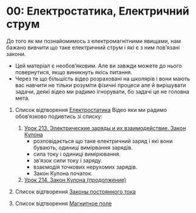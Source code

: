 # 00: Електростатика, Електричний струм

До того як ми познайомимось з електромагнітними явищами, нам бажано вивчити що таке електричний струм і які є з ним повʼязані закони. 

- Цей матеріал є необовʼяковим. Але ви завжди можете до нього повернутися, якщо виникнуть якісь питання.
- Через те що більшість відео розраховані на школярів і вони мають вас навчити не тільки розуміти фізичні процеси але й вирішувати задачи, деякі відео ми радимо ігнорувати, бо задачі це не головна мета.

1. Список відтворення [Електростатика](https://www.youtube.com/watch?v=MNIpF7BZEuI&list=PLYLAAGsAQhw8Jtndre2W-4cZCnZTfuqc4)
    Відео яки ми радимо обовʼязково подивтись зі списку:
    1. [Урок 213. Электрические заряды и их взаимодействие. Закон Кулона](https://www.youtube.com/live/MNIpF7BZEuI?si=uHr-wo4cwM5ntDdv)
        - розповідається що таке електричний заряд і які вони бувають, одиниці вимірвання зарядів.
        - сила току і одиниці вимірювання.
        - звʼязок сили току і заряду.
        - взаємодія точкових нерухомих зарядів.
        - Закон Кулона початок.
    2. [Урок 214. Закон Кулона (продолжение)](https://www.youtube.com/live/6kJ535nZI94?si=2VXjW4o0gskgWlYP)

2. Список відтворення [Законы постоянного тока](https://www.youtube.com/watch?v=68Nktnw2Egg&list=PL1Us50cZo25nqmkYd5SzfXNSXk_B42iFn)

3. Список відтворення [Магнитное поле](https://www.youtube.com/live/-ngxcW7VMLY?si=rX3BCrq3CxL3bPxD)